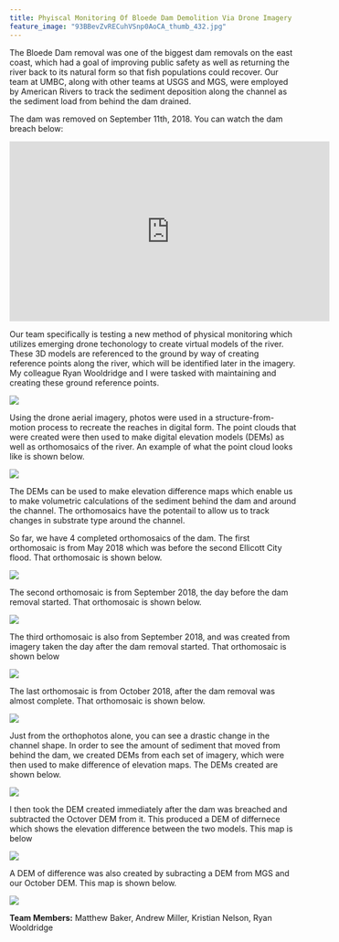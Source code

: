 ```yaml
---
title: Phyiscal Monitoring Of Bloede Dam Demolition Via Drone Imagery
feature_image: "93BBevZvRECuhVSnp0AoCA_thumb_432.jpg"
---
```


The Bloede Dam removal was one of the biggest dam removals on the east coast, which had a goal of improving public safety as well as returning the river back to its natural form so that fish populations could recover. Our team at UMBC, along with other teams at USGS and MGS, were employed by American Rivers to track the sediment deposition along the channel as the sediment load from behind the dam drained. 

The dam was removed on September 11th, 2018. You can watch the dam breach below:

<iframe width="560" height="315" src="https://www.youtube.com/embed/nINVNlcLoeo" frameborder="0" allow="accelerometer; autoplay; encrypted-media; gyroscope; picture-in-picture" allowfullscreen></iframe>


Our team specifically is testing a new method of physical monitoring which utilizes emerging drone techonology to create virtual models of the river. These 3D models are referenced to the ground by way of creating reference points along the river, which will be identified later in the imagery. My colleague Ryan Wooldridge and I were tasked with maintaining and creating these ground reference points.

![](IMG_0568.JPG)

Using the drone aerial imagery, photos were used in a structure-from-motion process to recreate the reaches in digital form. The point clouds that were created were then used to make digital elevation models (DEMs) as well as orthomosaics of the river. An example of what the point cloud looks like is shown below. 

![](LeafOffMedd.JPG)

The DEMs can be used to make elevation difference maps which enable us to make volumetric calculations of the sediment behind the dam and around the channel. The orthomosaics have the potentail to allow us to track changes in substrate type around the channel. 

So far, we have 4 completed orthomosaics of the dam. The first orthomosaic is from May 2018 which was before the second Ellicott City flood. That orthomosaic is shown below.

![](ortho1.png)

The second orthomosaic is from September 2018, the day before the dam removal started. That orthomosaic is shown below. 

![](ortho2.png)

The third orthomosaic is also from September 2018, and was created from imagery taken the day after the dam removal started. That orthomosaic is shown below 

![](ortho3.png)

The last orthomosaic is from October 2018, after the dam removal was almost complete. That orthomosaic is shown below. 

![](ortho4.png)

Just from the orthophotos alone, you can see a drastic change in the channel shape. In order to see the amount of sediment that moved from behind the dam, we created DEMs from each set of imagery, which were then used to make difference of elevation maps. The DEMs created are shown below. 

![](dems.png)

I then took the DEM created immediately after the dam was breached and subtracted the Octover DEM from it. This produced a DEM of differnece which shows the elevation difference between the two models. This map is below

![](demofdiff.png)

A DEM of difference was also created by subracting a DEM from MGS and our October DEM. This map is shown below. 

![](usgs_dod_mapV2.jpg)

__Team Members:__ Matthew Baker, Andrew Miller, Kristian Nelson, Ryan Wooldridge




